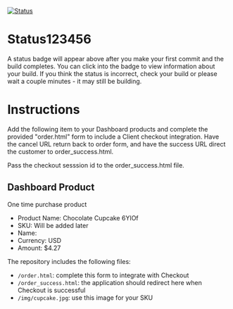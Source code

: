 [![Status](https://img.shields.io/badge/status-BUILDING%20COMMIT:%20214274f81400b31ecbd98eef34e5422e017aa38c-yellow.svg)](https://github.com/raysaavedra-work/bakery_scaffold_0Bg76WQ9BTUceRjX/commit/214274f81400b31ecbd98eef34e5422e017aa38c)






# Status123456

A status badge will appear above after you make your first commit and the build completes. You can click into the badge to view information about your build. If you think the status is incorrect, check your build or please wait a couple minutes - it may still be building.

# Instructions

Add the following item to your Dashboard products and complete the provided "order.html" form to include a Client checkout integration. Have the cancel URL return back to order form, and have the success URL direct the customer to order_success.html.

Pass the checkout sesssion id to the order_success.html file.

## Dashboard Product
One time purchase product
* Product Name: Chocolate Cupcake 6YIOf
* SKU: Will be added later
* Name: 
* Currency: USD
* Amount: $4.27

The repository includes the following files:
* `/order.html`: complete this form to integrate with Checkout
* `/order_success.html`: the application should redirect here when Checkout is successful
* `/img/cupcake.jpg`: use this image for your SKU

